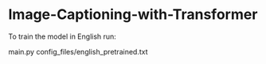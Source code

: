 # Image-Captioning-with-Transformer

To train the model in English run:

main.py config_files/english_pretrained.txt

